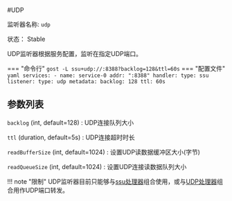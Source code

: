 #UDP

监听器名称: `udp`

状态： Stable

UDP监听器根据服务配置，监听在指定UDP端口。

=== "命令行"
	```
	gost -L ssu+udp://:8388?backlog=128&ttl=60s
	```
=== "配置文件"
    ```yaml
	services:
	- name: service-0
	  addr: ":8388"
	  handler:
		type: ssu
	  listener:
		type: udp
		metadata:
		  backlog: 128
		  ttl: 60s
	```

## 参数列表

`backlog` (int, default=128)
:    UDP连接队列大小

`ttl` (duration, default=5s)
:    UDP连接超时时长

`readBufferSize` (int, default=1024)
:    设置UDP读数据缓冲区大小(字节)

`readQueueSize` (int, default=1024)
:    设置UDP连接读数据队列大小

!!! note "限制"
    UDP监听器目前只能够与[ssu处理器](/components/handlers/ssu/)组合使用，或与[UDP处理器](/components/handlers/udp/)组合用作UDP端口转发。